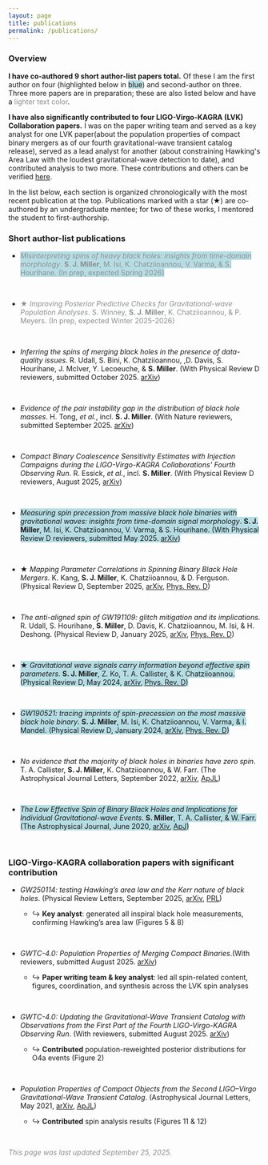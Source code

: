 ```yaml
---
layout: page
title: publications
permalink: /publications/
---
```


### **Overview** 

**I have co-authored 9 short author-list papers total.** Of these I am the first author on four (highlighted below in <span style="background-color:#b6dde4">blue</span>) and second-author on three.
Three more papers are in preparation; these are also listed below and have a <span style="color:#8c8f8f">lighter text color</span>.


**I have also significantly contributed to four LIGO-Virgo-KAGRA (LVK) Collaboration papers.** I was on the paper writing team and served as a key analyst for one LVK paper(about the population properties of compact binary mergers as of our fourth gravitational-wave transient catalog release), served as a lead analyst for another (about constraining Hawking's Area Law with the loudest gravitational-wave detection to date), and contributed analysis to two more. These contributions and others can be verified [here](https://laac.docs.ligo.org/recognition/2025/09/11/simona-miller).

In the list below, each section is organized chronologically with the most recent publication at the top.
Publications marked with a star (★) are co-authored by an undergraduate mentee; for two of these works, I mentored the student to first-authorship.

### **Short author-list publications** 

- <span style="color:#8c8f8f;background-color:#b6dde4"> *Misinterpreting spins of heavy black holes: insights from time-domain morphology*. **S. J. Miller**, M. Isi, K. Chatziioannou, V. Varma, & S. Hourihane. (In prep, expected Spring 2026) </span>
  <p> <br> </p>

- <span style="color:#8c8f8f"> ★ *Improving Posterior Predictive Checks for Gravitational-wave Population Analyses*. S. Winney, **S. J. Miller**, K. Chatziioannou, & P. Meyers. (In prep, expected Winter 2025-2026) </span>
  <p> <br> </p>

- *Inferring the spins of merging black holes in the presence of data-quality issues*. R. Udall, S. Bini, K. Chatziioannou, ,D. Davis, S. Hourihane, J. McIver, Y. Lecoeuche, & **S. Miller**. (With Physical Review D reviewers, submitted October 2025. [arXiv](https://arxiv.org/abs/2510.05029))
  <p> <br> </p>

- *Evidence of the pair instability gap in the distribution of black hole masses*. H. Tong, *et al.*, incl. **S. J. Miller**. (With Nature reviewers, submitted September 2025. [arXiv](https://arxiv.org/abs/2509.04151))  
  <p> <br> </p>

- *Compact Binary Coalescence Sensitivity Estimates with Injection Campaigns during the LIGO-Virgo-KAGRA Collaborations' Fourth Observing Run*. R. Essick, *et al.*, incl. **S. Miller**. (With Physical Review D reviewers, August 2025, [arXiv](https://arxiv.org/abs/2508.10638))
  <p> <br> </p>

- <span style="background-color:#b6dde4"> *Measuring spin precession from massive black hole binaries with gravitational waves: insights from time-domain signal morphology*. **S. J. Miller**, M. Isi, K. Chatziioannou, V. Varma, & S. Hourihane. (With Physical Review D reviewers, submitted May 2025. [arXiv](https://doi.org/10.48550/arXiv.2505.14573)) </span>
  <p> <br> </p>

- ★ *Mapping Parameter Correlations in Spinning Binary Black Hole Mergers*. K. Kang, **S. J. Miller**, K. Chatziioannou, & D. Ferguson. (Physical Review D, September 2025, [arXiv](https://arxiv.org/abs/2502.17402), [Phys. Rev. D](https://link.aps.org/doi/10.1103/4vbp-1jwl))
  <p> <br> </p>

- *The anti-aligned spin of GW191109: glitch mitigation and its implications*. R. Udall, S. Hourihane, **S. Miller**, D. Davis, K. Chatziioannou, M. Isi, & H. Deshong. (Physical Review D, January 2025, [arXiv](https://arxiv.org/abs/2409.03912), [Phys. Rev. D](https://doi.org/10.1103/PhysRevD.111.024046))  
  <p> <br> </p>

- <span style="background-color:#b6dde4"> ★ *Gravitational wave signals carry information beyond effective spin parameters*. **S. J. Miller**, Z. Ko, T. A. Callister, & K. Chatziioannou. (Physical Review D, May 2024, [arXiv](https://arxiv.org/abs/2401.05613), [Phys. Rev. D](https://doi.org/10.1103/PhysRevD.109.104036)) </span>
  <p> <br> </p>

- <span style="background-color:#b6dde4"> *GW190521: tracing imprints of spin-precession on the most massive black hole binary*. **S. J. Miller**, M. Isi, K. Chatziioannou, V. Varma, & I. Mandel. (Physical Review D, January 2024, [arXiv](https://arxiv.org/abs/2310.01544), [Phys. Rev. D](https://doi.org/10.1103/PhysRevD.109.024024))  </span>
  <p> <br> </p>

- *No evidence that the majority of black holes in binaries have zero spin*. T. A. Callister, **S. J. Miller**, K. Chatziioannou, & W. Farr. (The Astrophysical Journal Letters, September 2022, [arXiv](https://arxiv.org/abs/2205.08574), [ApJL](https://doi.org/10.3847/2041-8213/ac847e))
  <p> <br> </p>

- <span style="background-color:#b6dde4">  *The Low Effective Spin of Binary Black Holes and Implications for Individual Gravitational-wave Events*. **S. Miller**, T. A. Callister, & W. Farr. (The Astrophysical Journal, June 2020, [arXiv](https://arxiv.org/abs/2001.06051), [ApJ](https://doi.org/10.3847/1538-4357/ab80c0)) </span>
  <p> <br> </p>


### **LIGO-Virgo-KAGRA collaboration papers** with **significant contribution**

- *GW250114: testing Hawking’s area law and the Kerr nature of black holes*. (Physical Review Letters, September 2025, [arXiv](https://arxiv.org/abs/2509.08054), [PRL](https://doi.org/10.1103/kw5g-d732))

    - ↪ **Key analyst**: generated all inspiral black hole measurements, confirming Hawking’s area law (Figures 5 & 8)

  <p> <br> </p>

- *GWTC-4.0: Population Properties of Merging Compact Binaries*.(With reviewers, submitted August 2025. [arXiv](https://arxiv.org/abs/2508.18083))

    - ↪ **Paper writing team & key analyst**: led all spin-related content, figures, coordination, and synthesis across the LVK spin analyses
  <p> <br> </p>

- *GWTC-4.0: Updating the Gravitational-Wave Transient Catalog with Observations from the First Part of the Fourth LIGO-Virgo-KAGRA Observing Run*. (With reviewers, submitted August 2025.  [arXiv](https://arxiv.org/abs/2508.18082))

    - ↪ **Contributed** population-reweighted posterior distributions for O4a events (Figure 2) 
  <p> <br> </p>

- *Population Properties of Compact Objects from the Second LIGO–Virgo Gravitational-Wave Transient Catalog*. (Astrophysical Journal Letters, May 2021, [arXiv](https://arxiv.org/abs/2010.14533), [ApJL](https://doi.org/10.3847/2041-8213/abe949))

    - ↪ **Contributed** spin analysis results (Figures 11 & 12) 

  <p> <br> </p>

<span style="color:#8c8f8f">*This page was last updated September 25, 2025.*</span>